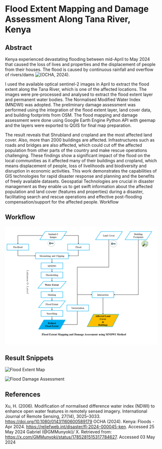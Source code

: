 # Flood Extent Mapping and Damage Assessment Along Tana River, Kenya
## Abstract
Kenya experienced devastating flooding between mid-April to May 2024 that caused the loss of lives and properties and the displacement of people from their houses. The flood is caused by continuous rainfall and overflow of rivers/dams ![(OCHA, 2024)](https://reliefweb.int/disaster/fl-2024-000045-ken).

I used the available optical sentinel-2 images in April to extract the flood extent along the Tana River, which is one of the affected locations. The images were pre-processed and analysed to extract the flood extent layer and permanent water bodies. The Normalised Modified Water Index (MNDWI) was adopted. The preliminary damage assessment was performed using the integration of the flood extent layer, land cover data, and building footprints from OSM. The flood mapping and damage assessment were done using Google Earth Engine Python API with geemap and the layers were exported to QGIS for final map preparation.

The result reveals that Shrubland and cropland are the most affected land cover. Also, more than 2000 buildings are affected. Infrastructures such as roads and bridges are also affected, which could cut off the affected population from other parts of the country and make rescue operations challenging. These findings show a significant impact of the flood on the local communities as it affected many of their buildings and cropland, which means displacement of people, loss of livelihoods and biodiversity and disruption in economic activities. This work demonstrates the capabilities of GIS technologies for rapid disaster response and planning and the benefits of freely available datasets. Geospatial Technologies are crucial in disaster management as they enable us to get swift information about the affected population and land cover (features and properties) during a disaster, facilitating search and rescue operations and effective post-flooding compensation/support for the affected people.
Workflow


## Workflow
![Methodology Flowchart](Maps/Methodology_Flow_Chart.png)

## Result Snippets
![Flood Extent Map](Maps/Flood_Extent.png)

![Flood Damage Assessment](Maps/Flood_Damage_Assessment.png)


## References
Xu, H. (2006). Modification of normalised difference water index (NDWI) to enhance open water features in remotely sensed imagery. International Journal of Remote Sensing, 27(14), 3025–3033. https://doi.org/10.1080/01431160600589179
OCHA (2024). Kenya: Floods - Apr 2024. https://reliefweb.int/disaster/fl-2024-000045-ken. Accessed 25 May 2024 
Gabriel (@GMMunyoki)/ X. Retrieved from: https://x.com/GMMunyoki/status/1785281515317784627. Accessed 03 May 2024
